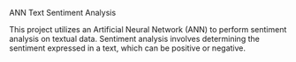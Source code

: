 ANN Text Sentiment Analysis

This project utilizes an Artificial Neural Network (ANN) to perform sentiment analysis on textual data. Sentiment analysis involves determining the sentiment expressed in a text, which can be positive or negative.
